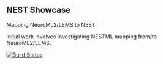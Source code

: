 ## NEST Showcase

Mapping NeuroML2/LEMS to NEST. 

Initial work involves investigating NESTML mapping from/to NeuroML2/LEMS.

[![Build Status](https://travis-ci.com/OpenSourceBrain/NESTShowcase.svg?branch=master)](https://travis-ci.com/OpenSourceBrain/NESTShowcase)
